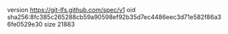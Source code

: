 version https://git-lfs.github.com/spec/v1
oid sha256:8fc385c265288cb59a90598ef92b35d7ec4486eec3d71e582f86a36fe0529e30
size 21883
